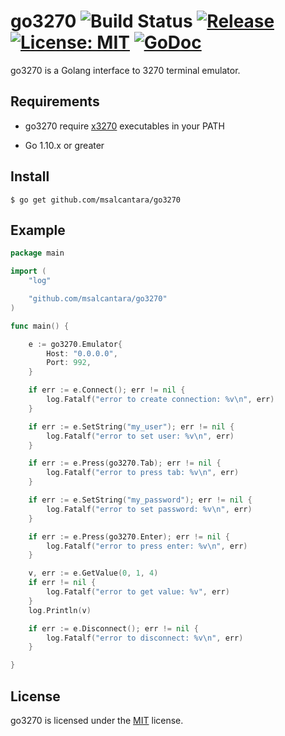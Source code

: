 # go3270 ![Build Status](https://travis-ci.org/msalcantara/go3270.svg?branch=master) [![Release](https://img.shields.io/github/release/msalcantara/go3270.svg)](https://github.com/msalcantara/go3270/releases) [![License: MIT](https://img.shields.io/badge/License-MIT-blue.svg)](https://opensource.org/licenses/MIT) [![GoDoc](https://godoc.org/github.com/msalcantara/go3270?status.png)](https://godoc.org/github.com/msalcantara/go3270)

go3270 is a Golang interface to 3270 terminal emulator.

## Requirements
- go3270 require  [x3270](http://x3270.bgp.nu/index.html) executables in your PATH

- Go 1.10.x or greater

## Install
```$ go get github.com/msalcantara/go3270```

## Example
```go
package main

import (
	"log"

	"github.com/msalcantara/go3270"
)

func main() {

	e := go3270.Emulator{
		Host: "0.0.0.0",
		Port: 992,
	}

	if err := e.Connect(); err != nil {
		log.Fatalf("error to create connection: %v\n", err)
	}

	if err := e.SetString("my_user"); err != nil {
		log.Fatalf("error to set user: %v\n", err)
	}

	if err := e.Press(go3270.Tab); err != nil {
		log.Fatalf("error to press tab: %v\n", err)
	}

	if err := e.SetString("my_password"); err != nil {
		log.Fatalf("error to set password: %v\n", err)
	}

	if err := e.Press(go3270.Enter); err != nil {
		log.Fatalf("error to press enter: %v\n", err)
	}

	v, err := e.GetValue(0, 1, 4)
	if err != nil {
		log.Fatalf("error to get value: %v", err)
	}
	log.Println(v)

	if err := e.Disconnect(); err != nil {
		log.Fatalf("error to disconnect: %v\n", err)
	}

}
```
## License

go3270 is licensed under the [MIT][mit] license.

[mit]: https://raw.githubusercontent.com/tebeka/selenium/master/LICENSE

